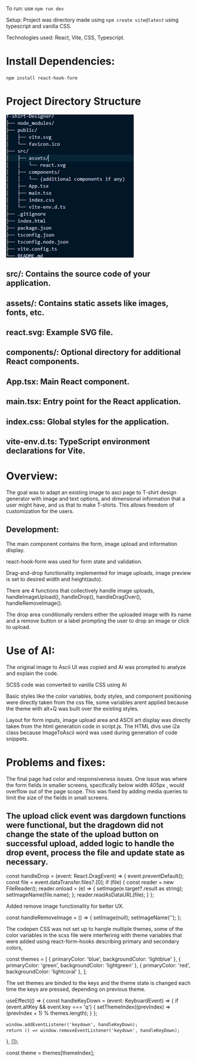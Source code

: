 To run: use `npm run dev`


Setup: Project was directory made using `npm create vite@latest` using typescript and vanilla CSS.

Technologies used: React, Vite, CSS, Typescript.



# Install Dependencies:

`npm install react-hook-form`

# Project Directory Structure


![Project Structure tree](image.png)

## src/: Contains the source code of your application.
## assets/: Contains static assets like images, fonts, etc.
## react.svg: Example SVG file.
## components/: Optional directory for additional React components.
## App.tsx: Main React component.
## main.tsx: Entry point for the React application.
## index.css: Global styles for the application.
## vite-env.d.ts: TypeScript environment declarations for Vite.


# Overview:

The goal was to adapt an existing image to asci page to T-shirt design generator with image and text options, and dimensional information that a user might have, and us that to make T-shirts. This allows freedom of customization for the users.

## Development:

The main component contains the form, image upload and information display.

react-hook-form was used for form state and validation.

Drag-and-drop functionality implemented for image uploads, image preview is set to desired width and height(auto).

There are 4 functions that collectively handle image uploads, handleImageUpload(), handleDrop(), handleDragOver(), handleRemoveImage(). 

The drop area conditionally renders either the uploaded image with its name and a remove button or a label prompting the user to drop an image or click to upload.


# Use of AI: 

The original image to Ascii UI was copied and AI was prompted to analyze and explain the code.

SCSS code was converted to vanilla CSS using AI

Basic styles like the color variables, body styles, and component positioning were directly taken from the css file, some variables arent applied because the theme with alt+Q was built over the existing styles.

Layout for form inputs, image upload area and ASCII art display was directly taken from the html generation code in script.js. The HTML divs use i2a class because ImageToAscii word was used during generation of code snippets.



# Problems and fixes:

The final page had color and responsiveness issues. One issue was where the form fields in smaller screens, specifically below width 405px , would overflow out of the page scope. This was fixed by adding media queries to limit the size of the fields in small screens.

## The upload click event was dargdown functions were functional, but the dragdown did not change the state of the upload button on successful upload, added logic to handle the drop event, process the file and update state as necessary.


const handleDrop = (event: React.DragEvent<HTMLDivElement>) => {
  event.preventDefault();
  const file = event.dataTransfer.files?.[0];
  if (file) {
    const reader = new FileReader();
    reader.onload = (e) => {
      setImage(e.target?.result as string);
      setImageName(file.name);
    };
    reader.readAsDataURL(file);
  }
};


Added remove image functionality for better UX.

const handleRemoveImage = () => {
  setImage(null);
  setImageName('');
};

The codepen CSS was not set up to hangle multiple themes, some of the color variables in the scss file were interferinig with theme variables that were added using react-form-hooks describing primary and secondary colors, 

const themes = [
  { primaryColor: 'blue', backgroundColor: 'lightblue' },
  { primaryColor: 'green', backgroundColor: 'lightgreen' },
  { primaryColor: 'red', backgroundColor: 'lightcoral' },
];

The set themes are binded to the keys and the theme state is changed each time the keys are pressed, depending on previous theme.

useEffect(() => {
    const handleKeyDown = (event: KeyboardEvent) => {
      if (event.altKey && event.key === 'q') {
        setThemeIndex((prevIndex) => (prevIndex + 1) % themes.length);
      }
    };

    window.addEventListener('keydown', handleKeyDown);
    return () => window.removeEventListener('keydown', handleKeyDown);
  }, []);

  const theme = themes[themeIndex];
